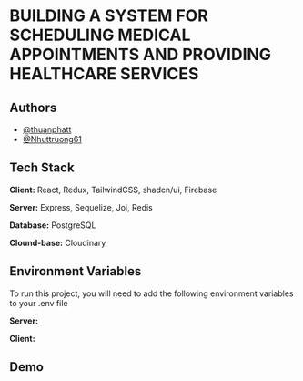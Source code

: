 # BUILDING A SYSTEM FOR SCHEDULING MEDICAL APPOINTMENTS AND PROVIDING HEALTHCARE SERVICES

## Authors

- [@thuanphatt](https://www.github.com/thuanphatt)
- [@Nhuttruong61](https://www.github.com/Nhuttruong61)

## Tech Stack

**Client:** React, Redux, TailwindCSS, shadcn/ui, Firebase

**Server:** Express, Sequelize, Joi, Redis

**Database:** PostgreSQL

**Clound-base:** Cloudinary

## Environment Variables

To run this project, you will need to add the following environment variables to your .env file

**Server:**

**Client:**

## Demo
